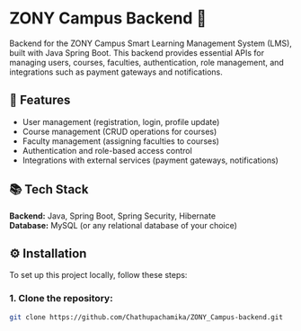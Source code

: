 # ZONY Campus Backend 🚀

Backend for the ZONY Campus Smart Learning Management System (LMS), built with Java Spring Boot. This backend provides essential APIs for managing users, courses, faculties, authentication, role management, and integrations such as payment gateways and notifications.

## 🌟 Features

- User management (registration, login, profile update)
- Course management (CRUD operations for courses)
- Faculty management (assigning faculties to courses)
- Authentication and role-based access control
- Integrations with external services (payment gateways, notifications)

## 📚 Tech Stack

**Backend:** Java, Spring Boot, Spring Security, Hibernate  
**Database:** MySQL (or any relational database of your choice)

## ⚙️ Installation

To set up this project locally, follow these steps:

### 1. Clone the repository:

```bash
git clone https://github.com/Chathupachamika/ZONY_Campus-backend.git
